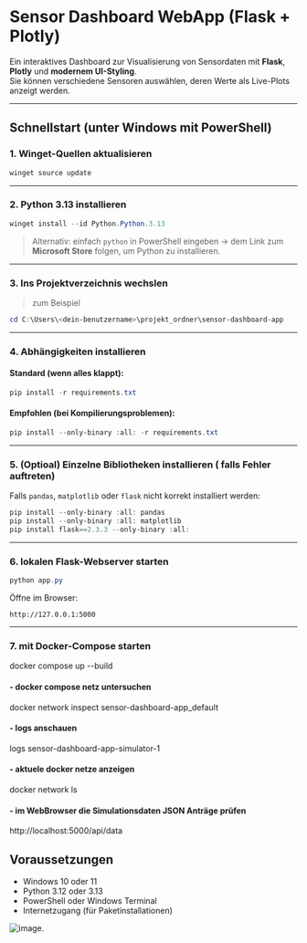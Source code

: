 
#  Sensor Dashboard WebApp (Flask + Plotly)

Ein interaktives Dashboard zur Visualisierung von Sensordaten mit **Flask**, **Plotly** und **modernem UI-Styling**.  
Sie können verschiedene Sensoren auswählen, deren Werte als Live-Plots anzeigt werden.

---

##  Schnellstart (unter Windows mit PowerShell)

### 1.  Winget-Quellen aktualisieren

```powershell
winget source update
```

---

### 2.  Python 3.13 installieren

```powershell
winget install --id Python.Python.3.13
```

>  Alternativ: einfach `python` in PowerShell eingeben →  dem Link zum **Microsoft Store** folgen, um Python zu installieren.  


---

### 3.  Ins Projektverzeichnis wechslen

> zum Beispiel

```powershell
cd C:\Users\<dein-benutzername>\projekt_ordner\sensor-dashboard-app
```

---

### 4.  Abhängigkeiten installieren

####  Standard (wenn alles klappt):

```powershell
pip install -r requirements.txt
```

####  Empfohlen (bei Kompilierungsproblemen):

```powershell
pip install --only-binary :all: -r requirements.txt
```

---

### 5.  (Optioal) Einzelne Bibliotheken installieren ( falls Fehler auftreten)

Falls `pandas`, `matplotlib` oder `flask` nicht korrekt installiert werden:

```powershell
pip install --only-binary :all: pandas
pip install --only-binary :all: matplotlib
pip install flask==2.3.3 --only-binary :all:
```

---

### 6.  lokalen Flask-Webserver starten

```powershell
python app.py
```

 Öffne im Browser:
```
http://127.0.0.1:5000
```

---


### 7. mit Docker-Compose starten

docker compose up --build

#### - docker compose netz untersuchen 
docker network inspect sensor-dashboard-app_default

#### - logs anschauen 
logs sensor-dashboard-app-simulator-1

#### - aktuele docker netze anzeigen 
docker network ls

#### - im WebBrowser die Simulationsdaten JSON Anträge prüfen 
http://localhost:5000/api/data




##  Voraussetzungen

- Windows 10 oder 11
- Python 3.12 oder 3.13
- PowerShell oder Windows Terminal
- Internetzugang (für Paketinstallationen)



![image](https://github.com/user-attachments/assets/7242700e-8f03-41a6-bade-ebde9f125cb9).